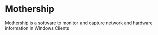 # Mothership
Mothership is a software to monitor and capture network and hardware information in Windows Clients
